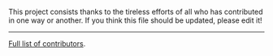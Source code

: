 This project consists thanks to the tireless efforts of all who has contributed in one way or another. If you think this file should be updated, please edit it!

---

[Full list of contributors](//github.com/zambezi/project/contributors).